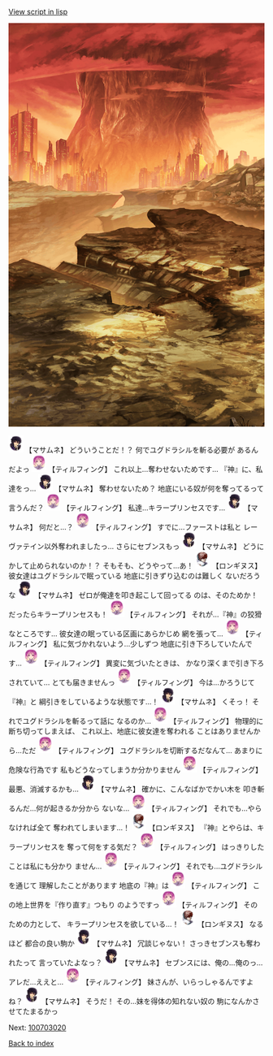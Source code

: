 [View script in lisp](../scripts/100703010.txt)

![underwild.png](../images/backgrounds/underwild.png)

<img src="../images/units/1100111.png" alt="1100111.png" height="34"/>
【マサムネ】
どういうことだ！？
何でユグドラシルを斬る必要が
あるんだよっ

<img src="../images/units/101415.png" alt="101415.png" height="34"/>
【ティルフィング】
これ以上…奪わせないためです…
『神』に、私達をっ…

<img src="../images/units/1100111.png" alt="1100111.png" height="34"/>
【マサムネ】
奪わせないため？
地底にいる奴が何を奪ってるって
言うんだ？

<img src="../images/units/101415.png" alt="101415.png" height="34"/>
【ティルフィング】
私達…キラープリンセスです…

<img src="../images/units/1100111.png" alt="1100111.png" height="34"/>
【マサムネ】
何だと…？

<img src="../images/units/101415.png" alt="101415.png" height="34"/>
【ティルフィング】
すでに…ファーストは私と
レーヴァテイン以外奪われましたっ…
さらにセブンスもっ

<img src="../images/units/1100111.png" alt="1100111.png" height="34"/>
【マサムネ】
どうにかして止められないのか！？
そもそも、どうやって…あ！

<img src="../images/units/1300111.png" alt="1300111.png" height="34"/>
【ロンギヌス】
彼女達はユグドラシルで眠っている
地底に引きずり込むのは難しく
ないだろうな

<img src="../images/units/1100111.png" alt="1100111.png" height="34"/>
【マサムネ】
ゼロが俺達を叩き起こして回ってる
のは、そのためか！
だったらキラープリンセスも！

<img src="../images/units/101415.png" alt="101415.png" height="34"/>
【ティルフィング】
それが…『神』の狡猾なところです…
彼女達の眠っている区画にあらかじめ
網を張って…

<img src="../images/units/101415.png" alt="101415.png" height="34"/>
【ティルフィング】
私に気づかれないよう…少しずつ
地底に引き下ろしていたんです…

<img src="../images/units/101415.png" alt="101415.png" height="34"/>
【ティルフィング】
異変に気づいたときは、
かなり深くまで引き下ろされていて…
とても届きませんっ

<img src="../images/units/101415.png" alt="101415.png" height="34"/>
【ティルフィング】
今は…かろうじて『神』と
綱引きをしているような状態です…！

<img src="../images/units/1100111.png" alt="1100111.png" height="34"/>
【マサムネ】
くそっ！
それでユグドラシルを斬るって話に
なるのか…

<img src="../images/units/101415.png" alt="101415.png" height="34"/>
【ティルフィング】
物理的に断ち切ってしまえば、
これ以上、地底に彼女達を奪われる
ことはありませんから…ただ

<img src="../images/units/101415.png" alt="101415.png" height="34"/>
【ティルフィング】
ユグドラシルを切断するだなんて…
あまりに危険な行為です
私もどうなってしまうか分かりません

<img src="../images/units/101415.png" alt="101415.png" height="34"/>
【ティルフィング】
最悪、消滅するかも…

<img src="../images/units/1100111.png" alt="1100111.png" height="34"/>
【マサムネ】
確かに、こんなばかでかい木を
叩き斬るんだ…何が起きるか分から
ないな…

<img src="../images/units/101415.png" alt="101415.png" height="34"/>
【ティルフィング】
それでも…やらなければ全て
奪われてしまいます…！

<img src="../images/units/1300111.png" alt="1300111.png" height="34"/>
【ロンギヌス】
『神』とやらは、キラープリンセスを
奪って何をする気だ？

<img src="../images/units/101415.png" alt="101415.png" height="34"/>
【ティルフィング】
はっきりしたことは私にも分かり
ません…

<img src="../images/units/101415.png" alt="101415.png" height="34"/>
【ティルフィング】
それでも…ユグドラシルを通じて
理解したことがあります
地底の『神』は

<img src="../images/units/101415.png" alt="101415.png" height="34"/>
【ティルフィング】
この地上世界を『作り直す』つもり
のようですっ

<img src="../images/units/101415.png" alt="101415.png" height="34"/>
【ティルフィング】
そのための力として、
キラープリンセスを欲している…！

<img src="../images/units/1300111.png" alt="1300111.png" height="34"/>
【ロンギヌス】
なるほど
都合の良い駒か

<img src="../images/units/1100111.png" alt="1100111.png" height="34"/>
【マサムネ】
冗談じゃない！
さっきセブンスも奪われたって
言っていたよなっ？

<img src="../images/units/1100111.png" alt="1100111.png" height="34"/>
【マサムネ】
セブンスには、俺の…俺のっ…
アレだ…ええと…

<img src="../images/units/101415.png" alt="101415.png" height="34"/>
【ティルフィング】
妹さんが、いらっしゃるんですよね？

<img src="../images/units/1100111.png" alt="1100111.png" height="34"/>
【マサムネ】
そうだ！
その…妹を得体の知れない奴の
駒になんかさせてたまるかっ

Next: [100703020](100703020.md)

[Back to index](index.md)
